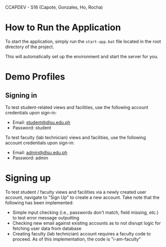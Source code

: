 CCAPDEV - S16 (Capote, Gonzales, Ho, Rocha)

# How to Run the Application

To start the application, simply run the `start-app.bat` file located in the root directory of the project.

This will automatically set up the environment and start the server for you.


# Demo Profiles

## Signing in

To test student-related views and facilities, use the following account credentials upon sign-in:
* Email: student@dlsu.edu.ph
* Password: student

To test faculty (lab technician) views and facilities, use the following account credentials upon sign-in:
* Email: admin@dlsu.edu.ph
* Password: admin

# Signing up

To test student / faculty views and facilities via a newly created user account, navigate to "Sign Up" to create a new account. Take note that the following has been implemented:
* Simple input checking (i.e., passwords don't match, field missing, etc.) to test error message outputting
* Checking new email against existing accounts as to not disrupt logic for fetching user data from database
* Creating faculty (lab technician) account requires a faculty code to proceed. As of this implementation, the code is "i-am-faculty"